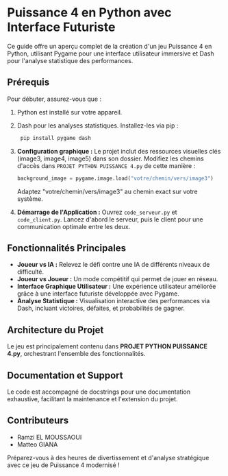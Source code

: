 # Puissance 4 en Python avec Interface Futuriste

Ce guide offre un aperçu complet de la création d'un jeu Puissance 4 en Python, utilisant Pygame pour une interface utilisateur immersive et Dash pour l'analyse statistique des performances. 

## Prérequis

Pour débuter, assurez-vous que :

1. Python est installé sur votre appareil.
2. Dash pour les analyses statistiques. Installez-les via pip :
   ```python
    pip install pygame dash
    ```
4. **Configuration graphique :** Le projet inclut des ressources visuelles clés (image3, image4, image5) dans son dossier. Modifiez les chemins d'accès dans `PROJET PYTHON PUISSANCE 4.py` de cette manière :

    ```python
    background_image = pygame.image.load("votre/chemin/vers/image3")
    ```
    Adaptez "votre/chemin/vers/image3" au chemin exact sur votre système.

5. **Démarrage de l'Application :** Ouvrez `code_serveur.py` et `code_client.py`. Lancez d'abord le serveur, puis le client pour une communication optimale entre les deux.

## Fonctionnalités Principales

- **Joueur vs IA :** Relevez le défi contre une IA de différents niveaux de difficulté.
- **Joueur vs Joueur :** Un mode compétitif qui permet de jouer en réseau.
- **Interface Graphique Utilisateur :** Une expérience utilisateur améliorée grâce à une interface futuriste développée avec Pygame.
- **Analyse Statistique :** Visualisation interactive des performances via Dash, incluant victoires, défaites, et probabilités de gagner.

## Architecture du Projet

Le jeu est principalement contenu dans **PROJET PYTHON PUISSANCE 4.py**, orchestrant l'ensemble des fonctionnalités.

## Documentation et Support

Le code est accompagné de docstrings pour une documentation exhaustive, facilitant la maintenance et l'extension du projet.

## Contributeurs

- Ramzi EL MOUSSAOUI
- Matteo GIANA

Préparez-vous à des heures de divertissement et d'analyse stratégique avec ce jeu de Puissance 4 modernisé !
